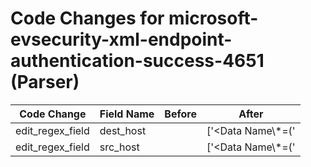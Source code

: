 # Code Changes for microsoft-evsecurity-xml-endpoint-authentication-success-4651 (Parser)

| Code Change | Field Name | Before | After |
|-------------|------------|--------|-------|
| edit_regex_field | dest_host |  | ['<Data Name\\*=(\'|")RemoteMMPrincipalName(\'|")>({dest_host}[\w\-.]+)'] |
| edit_regex_field | src_host |  | ['<Data Name\\*=(\'|")LocalMMPrincipalName(\'|")>({src_host}[^<]+)'] |